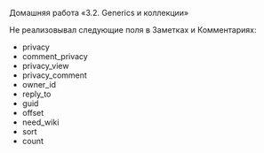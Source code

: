 Домашняя работа «3.2. Generics и коллекции»

Не реализовывал следующие поля в Заметках и Комментариях: 
* privacy
* comment_privacy
* privacy_view
* privacy_comment
* owner_id
* reply_to
* guid
* offset
* need_wiki
* sort
* count

